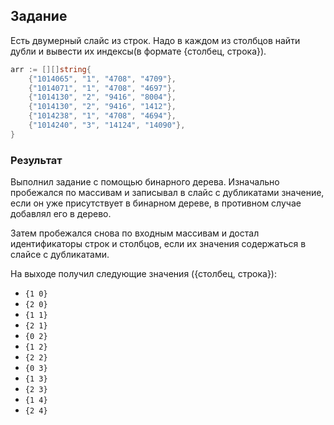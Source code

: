 ## Задание

Есть двумерный слайс из строк. Надо в каждом из столбцов найти дубли и вывести их индексы(в формате {столбец, строка}).

```go
arr := [][]string{
    {"1014065", "1", "4708", "4709"},
    {"1014071", "1", "4708", "4697"},
    {"1014130", "2", "9416", "8004"},
    {"1014130", "2", "9416", "1412"},
    {"1014238", "1", "4708", "4694"},
    {"1014240", "3", "14124", "14090"},
}
```

### Результат

Выполнил задание с помощью бинарного дерева.
Изначально пробежался по массивам и записывал в слайс с дубликатами значение, если он уже присутствует в бинарном дереве, в противном случае добавлял его в дерево.

Затем пробежался снова по входным массивам и достал идентификаторы строк и столбцов, если их значения содержаться в слайсе с дубликатами.

На выходе получил следующие значения ({столбец, строка}):

- `{1 0}`
- `{2 0}`
- `{1 1}`
- `{2 1}`
- `{0 2}`
- `{1 2}`
- `{2 2}`
- `{0 3}`
- `{1 3}`
- `{2 3}`
- `{1 4}`
- `{2 4}`
